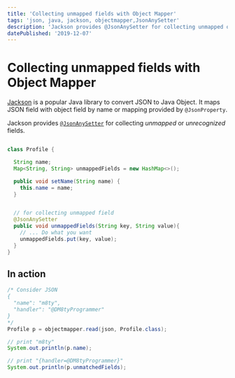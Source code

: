 ```yaml
---
title: 'Collecting unmapped fields with Object Mapper'
tags: 'json, java, jackson, objectmapper,JsonAnySetter'
description: 'Jackson provides @JsonAnySetter for collecting unmapped or unrecognized fields.'
datePublished: '2019-12-07'
---
```


# Collecting unmapped fields with Object Mapper

[Jackson](https://github.com/FasterXML/jackson) is a popular Java library to convert JSON to Java Object. It maps JSON field with object field by name or mapping provided by `@JsonProperty`.

Jackson provides [`@JsonAnySetter`](https://fasterxml.github.io/jackson-annotations/javadoc/2.4/com/fasterxml/jackson/annotation/JsonAnySetter.html) for collecting _unmapped_ or _unrecognized_ fields.

```java

class Profile {

  String name;
  Map<String, String> unmappedFields = new HashMap<>();

  public void setName(String name) {
    this.name = name;
  }


  // for collecting unmapped field
  @JsonAnySetter
  public void unmappedFields(String key, String value){
    // ... Do what you want
    unmappedFields.put(key, value);
  }
}
```

## In action

```java
/* Consider JSON
{
  "name": "m8ty",
  "handler": "@DM8tyProgrammer"
}
*/
Profile p = objectmapper.read(json, Profile.class);

// print "m8ty"
System.out.println(p.name);

// print "{handler=@DM8tyProgrammer}"
System.out.println(p.unmatchedFields);

```

